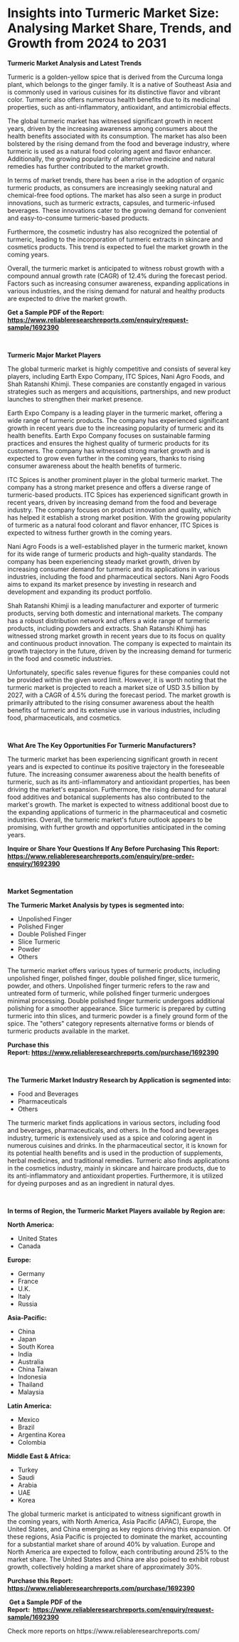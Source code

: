<p><h1>Insights into Turmeric Market Size: Analysing Market Share, Trends, and Growth from 2024 to 2031</h1></p><p><strong>Turmeric Market Analysis and Latest Trends</strong></p>
<p><p>Turmeric is a golden-yellow spice that is derived from the Curcuma longa plant, which belongs to the ginger family. It is a native of Southeast Asia and is commonly used in various cuisines for its distinctive flavor and vibrant color. Turmeric also offers numerous health benefits due to its medicinal properties, such as anti-inflammatory, antioxidant, and antimicrobial effects.</p><p>The global turmeric market has witnessed significant growth in recent years, driven by the increasing awareness among consumers about the health benefits associated with its consumption. The market has also been bolstered by the rising demand from the food and beverage industry, where turmeric is used as a natural food coloring agent and flavor enhancer. Additionally, the growing popularity of alternative medicine and natural remedies has further contributed to the market growth.</p><p>In terms of market trends, there has been a rise in the adoption of organic turmeric products, as consumers are increasingly seeking natural and chemical-free food options. The market has also seen a surge in product innovations, such as turmeric extracts, capsules, and turmeric-infused beverages. These innovations cater to the growing demand for convenient and easy-to-consume turmeric-based products.</p><p>Furthermore, the cosmetic industry has also recognized the potential of turmeric, leading to the incorporation of turmeric extracts in skincare and cosmetics products. This trend is expected to fuel the market growth in the coming years.</p><p>Overall, the turmeric market is anticipated to witness robust growth with a compound annual growth rate (CAGR) of 12.4% during the forecast period. Factors such as increasing consumer awareness, expanding applications in various industries, and the rising demand for natural and healthy products are expected to drive the market growth.</p></p>
<p><strong>Get a Sample PDF of the Report:&nbsp; <a href="https://www.reliableresearchreports.com/enquiry/request-sample/1692390">https://www.reliableresearchreports.com/enquiry/request-sample/1692390</a></strong></p>
<p>&nbsp;</p>
<p><strong>Turmeric Major Market Players</strong></p>
<p><p>The global turmeric market is highly competitive and consists of several key players, including Earth Expo Company, ITC Spices, Nani Agro Foods, and Shah Ratanshi Khimji. These companies are constantly engaged in various strategies such as mergers and acquisitions, partnerships, and new product launches to strengthen their market presence.</p><p>Earth Expo Company is a leading player in the turmeric market, offering a wide range of turmeric products. The company has experienced significant growth in recent years due to the increasing popularity of turmeric and its health benefits. Earth Expo Company focuses on sustainable farming practices and ensures the highest quality of turmeric products for its customers. The company has witnessed strong market growth and is expected to grow even further in the coming years, thanks to rising consumer awareness about the health benefits of turmeric.</p><p>ITC Spices is another prominent player in the global turmeric market. The company has a strong market presence and offers a diverse range of turmeric-based products. ITC Spices has experienced significant growth in recent years, driven by increasing demand from the food and beverage industry. The company focuses on product innovation and quality, which has helped it establish a strong market position. With the growing popularity of turmeric as a natural food colorant and flavor enhancer, ITC Spices is expected to witness further growth in the coming years.</p><p>Nani Agro Foods is a well-established player in the turmeric market, known for its wide range of turmeric products and high-quality standards. The company has been experiencing steady market growth, driven by increasing consumer demand for turmeric and its applications in various industries, including the food and pharmaceutical sectors. Nani Agro Foods aims to expand its market presence by investing in research and development and expanding its product portfolio.</p><p>Shah Ratanshi Khimji is a leading manufacturer and exporter of turmeric products, serving both domestic and international markets. The company has a robust distribution network and offers a wide range of turmeric products, including powders and extracts. Shah Ratanshi Khimji has witnessed strong market growth in recent years due to its focus on quality and continuous product innovation. The company is expected to maintain its growth trajectory in the future, driven by the increasing demand for turmeric in the food and cosmetic industries.</p><p>Unfortunately, specific sales revenue figures for these companies could not be provided within the given word limit. However, it is worth noting that the turmeric market is projected to reach a market size of USD 3.5 billion by 2027, with a CAGR of 4.5% during the forecast period. The market growth is primarily attributed to the rising consumer awareness about the health benefits of turmeric and its extensive use in various industries, including food, pharmaceuticals, and cosmetics.</p></p>
<p>&nbsp;</p>
<p><strong>What Are The Key Opportunities For Turmeric Manufacturers?</strong></p>
<p><p>The turmeric market has been experiencing significant growth in recent years and is expected to continue its positive trajectory in the foreseeable future. The increasing consumer awareness about the health benefits of turmeric, such as its anti-inflammatory and antioxidant properties, has been driving the market's expansion. Furthermore, the rising demand for natural food additives and botanical supplements has also contributed to the market's growth. The market is expected to witness additional boost due to the expanding applications of turmeric in the pharmaceutical and cosmetic industries. Overall, the turmeric market's future outlook appears to be promising, with further growth and opportunities anticipated in the coming years.</p></p>
<p><strong>Inquire or Share Your Questions If Any Before Purchasing This Report: <a href="https://www.reliableresearchreports.com/enquiry/pre-order-enquiry/1692390">https://www.reliableresearchreports.com/enquiry/pre-order-enquiry/1692390</a></strong></p>
<p>&nbsp;</p>
<p><strong>Market Segmentation</strong></p>
<p><strong>The Turmeric Market Analysis by types is segmented into:</strong></p>
<p><ul><li>Unpolished Finger</li><li>Polished Finger</li><li>Double Polished Finger</li><li>Slice Turmeric</li><li>Powder</li><li>Others</li></ul></p>
<p><p>The turmeric market offers various types of turmeric products, including unpolished finger, polished finger, double polished finger, slice turmeric, powder, and others. Unpolished finger turmeric refers to the raw and untreated form of turmeric, while polished finger turmeric undergoes minimal processing. Double polished finger turmeric undergoes additional polishing for a smoother appearance. Slice turmeric is prepared by cutting turmeric into thin slices, and turmeric powder is a finely ground form of the spice. The "others" category represents alternative forms or blends of turmeric products available in the market.</p></p>
<p><strong>Purchase this Report:&nbsp;<a href="https://www.reliableresearchreports.com/purchase/1692390">https://www.reliableresearchreports.com/purchase/1692390</a></strong></p>
<p>&nbsp;</p>
<p><strong>The Turmeric Market Industry Research by Application is segmented into:</strong></p>
<p><ul><li>Food and Beverages</li><li>Pharmaceuticals</li><li>Others</li></ul></p>
<p><p>The turmeric market finds applications in various sectors, including food and beverages, pharmaceuticals, and others. In the food and beverages industry, turmeric is extensively used as a spice and coloring agent in numerous cuisines and drinks. In the pharmaceutical sector, it is known for its potential health benefits and is used in the production of supplements, herbal medicines, and traditional remedies. Turmeric also finds applications in the cosmetics industry, mainly in skincare and haircare products, due to its anti-inflammatory and antioxidant properties. Furthermore, it is utilized for dyeing purposes and as an ingredient in natural dyes.</p></p>
<p>&nbsp;</p>
<p><strong>In terms of Region, the Turmeric Market Players available by Region are:</strong></p>
<p>
    <p> <strong> North America: </strong>
        <ul>
            <li>United States</li>
            <li>Canada</li>
        </ul>
        </p> 
    <p> <strong> Europe: </strong>
        <ul>
            <li>Germany</li>
            <li>France</li>
            <li>U.K.</li>
            <li>Italy</li>
            <li>Russia</li>
        </ul>
        </p> 
    <p> <strong> Asia-Pacific: </strong>
        <ul>
            <li>China</li>
            <li>Japan</li>
            <li>South Korea</li>
            <li>India</li>
            <li>Australia</li>
            <li>China Taiwan</li>
            <li>Indonesia</li>
            <li>Thailand</li>
            <li>Malaysia</li>
        </ul>
        </p> 
    <p> <strong> Latin America: </strong>
        <ul>
            <li>Mexico</li>
            <li>Brazil</li>
            <li>Argentina Korea</li>
            <li>Colombia</li>
        </ul>
        </p> 
    <p> <strong> Middle East & Africa: </strong>
        <ul>
            <li>Turkey</li>
            <li>Saudi</li>
            <li>Arabia</li>
            <li>UAE</li>
            <li>Korea</li>
        </ul>
    </p>
    </p>
<p><p>The global turmeric market is anticipated to witness significant growth in the coming years, with North America, Asia Pacific (APAC), Europe, the United States, and China emerging as key regions driving this expansion. Of these regions, Asia Pacific is projected to dominate the market, accounting for a substantial market share of around 40% by valuation. Europe and North America are expected to follow, each contributing around 25% to the market share. The United States and China are also poised to exhibit robust growth, collectively holding a market share of approximately 30%.</p></p>
<p><strong>Purchase this Report: <a href="https://www.reliableresearchreports.com/purchase/1692390">https://www.reliableresearchreports.com/purchase/1692390</a></strong></p>
<p>&nbsp;<strong>Get a Sample PDF of the Report:&nbsp;&nbsp;<a href="https://www.reliableresearchreports.com/enquiry/request-sample/1692390">https://www.reliableresearchreports.com/enquiry/request-sample/1692390</a></strong></p>
<p><strong></strong></p>
<p>Check more reports on https://www.reliableresearchreports.com/</p>